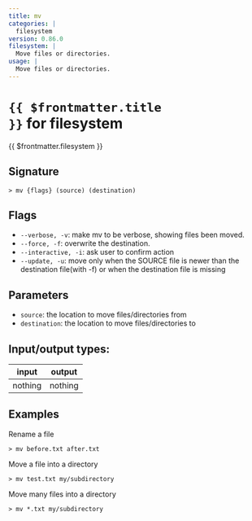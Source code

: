 ```yaml
---
title: mv
categories: |
  filesystem
version: 0.86.0
filesystem: |
  Move files or directories.
usage: |
  Move files or directories.
---
```

<!-- This file is automatically generated. Please edit the command in https://github.com/nushell/nushell instead. -->

# <code>{{ $frontmatter.title }}</code> for filesystem

<div class='command-title'>{{ $frontmatter.filesystem }}</div>

## Signature

```> mv {flags} (source) (destination)```

## Flags

 -  `--verbose, -v`: make mv to be verbose, showing files been moved.
 -  `--force, -f`: overwrite the destination.
 -  `--interactive, -i`: ask user to confirm action
 -  `--update, -u`: move only when the SOURCE file is newer than the destination file(with -f) or when the destination file is missing

## Parameters

 -  `source`: the location to move files/directories from
 -  `destination`: the location to move files/directories to


## Input/output types:

| input   | output  |
| ------- | ------- |
| nothing | nothing |

## Examples

Rename a file
```nu
> mv before.txt after.txt

```

Move a file into a directory
```nu
> mv test.txt my/subdirectory

```

Move many files into a directory
```nu
> mv *.txt my/subdirectory

```
